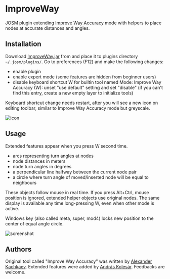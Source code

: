 ImproveWay
==========

[JOSM](https://josm.openstreetmap.de/) plugin extending [Improve Way Accuracy](https://josm.openstreetmap.de/wiki/Help/Action/ImproveWayAccuracy) mode with helpers to place nodes at accurate distances and angles.

Installation
------------

Download [ImproveWay.jar](http://kolesar.turistautak.hu/osm/josm/plugins/ImproveWay.jar) from and place it to plugins directory `~/.josm/plugins/`. Go to preferences (F12) and make the following changes:

* enable plugin
* enable expert mode (some features are hidden from beginner users)
* disable keyboard shortcut W for builtin tool named Mode: Improve Way Accuracy (W): unset "use default" setting and set "disable" (if you can't find this entry, create a new empty layer to initialize tools)

Keyboard shortcut change needs restart, after you will see a new icon on editing toolbar, similar to Improve Way Accuracy mode but greyscale.

![icon](https://raw.githubusercontent.com/kolesar-andras/josm-plugin-improve-way/master/images/mapmode/improveway.png)

Usage
-----

Extended features appear when you press W second time.

* arcs representing turn angles at nodes
* node distances in meters
* node turn angles in degrees
* a perpendicular line halfway between the current node pair
* a circle where turn angle of moved/inserted node will be equal to neighbours

These objects follow mouse in real time. If you press Alt+Ctrl, mouse position is ignored, extended helper objects use original nodes. The same display is available any time long-pressing W, even when other mode is active.

Windows key (also called meta, super, mod4) locks new position to the center of equal angle circle.

![screenshot](http://kolesar.turistautak.hu/osm/josm/plugins/ImproveWay/screenshots/railway.png "screenshot of railway line")

Authors
-------

Original tool called "Improve Way Accuracy" was written by [Alexander Kachkaev](https://github.com/kachkaev). Extended features were added by [András Kolesár](https://github.com/kolesar-andras). Feedbacks are welcome.
